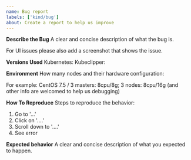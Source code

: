 ```yaml
---
name: Bug report
labels: ['kind/bug']
about: Create a report to help us improve
---
```


<!--
You don't need to remove this comment section, it's invisible on the issues page.

## General remarks

* Attention, please fill out this issues form using English!
* 注意！GitHub Issue 请使用英文
-->

**Describe the Bug**
A clear and concise description of what the bug is.

For UI issues please also add a screenshot that shows the issue.

**Versions Used**
Kubernetes:
Kubeclipper:

**Environment**
How many nodes and their hardware configuration:

For example: CentOS 7.5 / 3 masters: 8cpu/8g; 3 nodes: 8cpu/16g
(and other info are welcomed to help us debugging)

**How To Reproduce**
Steps to reproduce the behavior:

1. Go to '...'
2. Click on '....'
3. Scroll down to '....'
4. See error

**Expected behavior**
A clear and concise description of what you expected to happen.
